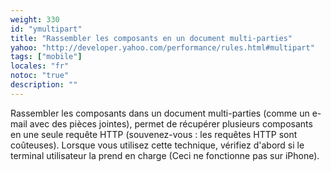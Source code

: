 ```yaml
---
weight: 330
id: "ymultipart"
title: "Rassembler les composants en un document multi-parties"
yahoo: "http://developer.yahoo.com/performance/rules.html#multipart"
tags: ["mobile"]
locales: "fr"
notoc: "true"
description: ""
---
```


Rassembler les composants dans un document multi-parties (comme un e-mail avec des pièces jointes), permet de récupérer plusieurs composants en une seule requête HTTP (souvenez-vous : les requêtes HTTP sont coûteuses). Lorsque vous utilisez cette technique, vérifiez d'abord si le terminal utilisateur la prend en charge (Ceci ne fonctionne pas sur iPhone).
